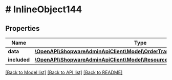 # # InlineObject144

## Properties

Name | Type | Description | Notes
------------ | ------------- | ------------- | -------------
**data** | [**\OpenAPI\ShopwareAdminApiClient\Model\OrderTransactionCaptureRefundPosition**](OrderTransactionCaptureRefundPosition.md) |  | [optional]
**included** | [**\OpenAPI\ShopwareAdminApiClient\Model\Resource[]**](Resource.md) |  | [optional]

[[Back to Model list]](../../README.md#models) [[Back to API list]](../../README.md#endpoints) [[Back to README]](../../README.md)
